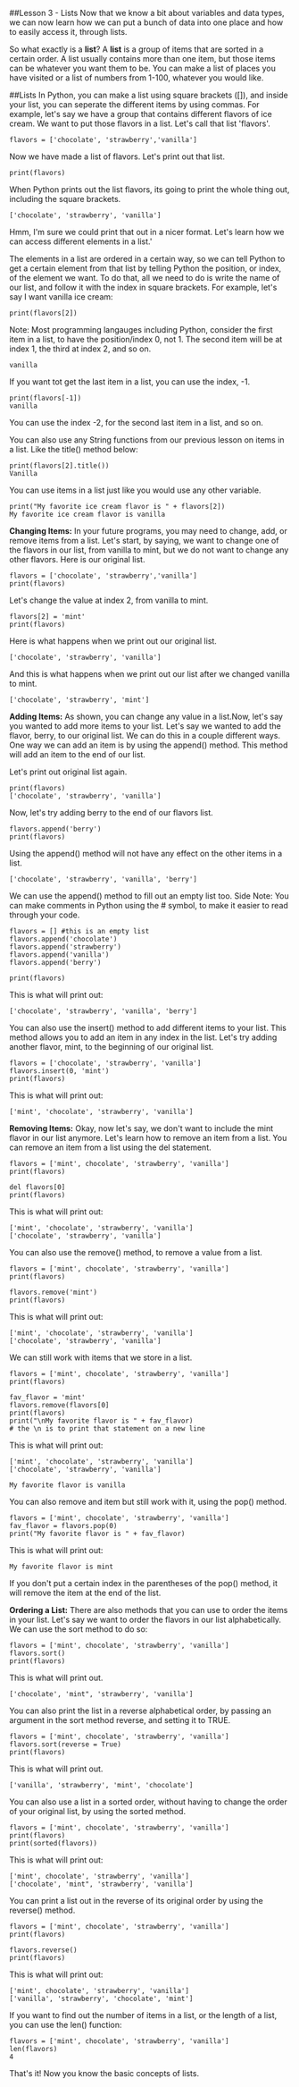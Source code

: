 ##Lesson 3 - Lists
Now that we know a bit about variables and data types, we can now learn how we can put a bunch of data into one place and how to easily access it, through lists. 

So what exactly is a **list**? A **list** is a group of items that are sorted in a certain order. A list usually contains more than one item, but those items can be whatever you want them to be. You can make a list of places you have visited or a list of numbers from 1-100, whatever you would like. 

##Lists
In Python, you can make a list using square brackets ([]), and inside your list, you can seperate the different items by using commas. For example, let's say we have a group that contains different flavors of ice cream. We want to put those flavors in a list. Let's call that list 'flavors'. 

	flavors = ['chocolate', 'strawberry','vanilla']
	
Now we have made a list of flavors. Let's print out that list.
	
	print(flavors)
	
When Python prints out the list flavors, its going to print the whole thing out, including the square brackets.

	['chocolate', 'strawberry', 'vanilla']
	
Hmm, I'm sure we could print that out in a nicer format. Let's learn how we can access different elements in a list.'

The elements in a list are ordered in a certain way, so we can tell Python to get a certain element from that list by telling Python the position, or index, of the element we want. To do that, all we need to do is write the name of our list, and follow it with the index in square brackets. For example, let's say I want vanilla ice cream:
	
	print(flavors[2])
Note: Most programming langauges including Python, consider the first item in a list, to have the position/index 0, not 1. The second item will be at index 1, the third at index 2, and so on. 

	vanilla

If you want tot get the last item in a list, you can use the index, -1. 
	
	print(flavors[-1])
	vanilla
You can use the index -2, for the second last item in a list, and so on.

You can also use any String functions from our previous lesson on items in a list. Like the title() method below:

	print(flavors[2].title())
	Vanilla
You can use items in a list just like you would use any other variable.

	print("My favorite ice cream flavor is " + flavors[2])
	My favorite ice cream flavor is vanilla

**Changing Items:** In your future programs, you may need to change, add, or remove items from a list. Let's start, by saying, we want to change one of the flavors in our list, from vanilla to mint, but we do not want to change any other flavors. Here is our original list.  	

	flavors = ['chocolate', 'strawberry','vanilla']
	print(flavors)
Let's change the value at index 2, from vanilla to mint.

	flavors[2] = 'mint'
	print(flavors)
	
Here is what happens when we print out our original list.
	
	['chocolate', 'strawberry', 'vanilla']
	
And this is what happens when we print out our list after we changed vanilla to mint.

	['chocolate', 'strawberry', 'mint']
**Adding Items:** As shown, you can change any value in a list.Now, let's say you wanted to add more items to your list. Let's say we wanted to add the flavor, berry, to our original list. We can do this in a couple different ways. 
One way we can add an item is by using the append() method. This method will add an item to the end of our list. 

Let's print out original list again.
	
	print(flavors)
	['chocolate', 'strawberry', 'vanilla']

Now, let's try adding berry to the end of our flavors list.

	flavors.append('berry')
	print(flavors)
Using the append() method will not have any effect on the other items in a list.
	
	['chocolate', 'strawberry', 'vanilla', 'berry']
We can use the append() method to fill out an empty list too.
Side Note: You can make comments in Python using the # symbol, to make it easier to read through your code.

	flavors = [] #this is an empty list
	flavors.append('chocolate')
	flavors.append('strawberry')
	flavors.append('vanilla')
	flavors.append('berry')
	
	print(flavors)
	
This is what will print out:
	
	['chocolate', 'strawberry', 'vanilla', 'berry']
	
You can also use the insert() method to add different items to your list. This method allows you to add an item in any index in the list. Let's try adding another flavor, mint, to the beginning of our original list.

	flavors = ['chocolate', 'strawberry', 'vanilla']
	flavors.insert(0, 'mint')
	print(flavors)
		
This is what will print out:

	['mint', 'chocolate', 'strawberry', 'vanilla']
	
**Removing Items:** Okay, now let's say, we don't want to include the mint flavor in our list anymore. Let's learn how to remove an item from a list. You can remove an item from a list using the del statement.

	flavors = ['mint', chocolate', 'strawberry', 'vanilla']
	print(flavors)
	
	del flavors[0]
	print(flavors)
	
This is what will print out:

	['mint', 'chocolate', 'strawberry', 'vanilla']
	['chocolate', 'strawberry', 'vanilla']
You can also use the remove() method, to remove a value from a list.

	flavors = ['mint', chocolate', 'strawberry', 'vanilla']
	print(flavors)

	flavors.remove('mint')
	print(flavors)
This is what will print out:

	['mint', 'chocolate', 'strawberry', 'vanilla']
	['chocolate', 'strawberry', 'vanilla']
We can still work with items that we store in a list. 

	flavors = ['mint', chocolate', 'strawberry', 'vanilla']
	print(flavors)
	
	fav_flavor = 'mint'
	flavors.remove(flavors[0]
	print(flavors)
	print("\nMy favorite flavor is " + fav_flavor) 
	# the \n is to print that statement on a new line
This is what will print out:

	['mint', 'chocolate', 'strawberry', 'vanilla']
	['chocolate', 'strawberry', 'vanilla']
	
	My favorite flavor is vanilla
You can also remove and item but still work with it, using the pop() method. 
	
	flavors = ['mint', chocolate', 'strawberry', 'vanilla']
	fav_flavor = flavors.pop(0)
	print("My favorite flavor is " + fav_flavor)
This is what will print out:
	
	My favorite flavor is mint
If you don't put a certain index in the parentheses of the pop() method, it will remove the item at the end of the list. 

**Ordering a List:** There are also methods that you can use to order the items in your list. Let's say we want to order the flavors in our list alphabetically. We can use the sort method to do so:

	flavors = ['mint', chocolate', 'strawberry', 'vanilla']
	flavors.sort()
	print(flavors)
This is what will print out.

	['chocolate', 'mint", 'strawberry', 'vanilla']
	
You can also print the list in a reverse alphabetical order, by passing an argument in the sort method reverse, and setting it to TRUE.
	
	flavors = ['mint', chocolate', 'strawberry', 'vanilla']
	flavors.sort(reverse = True)
	print(flavors)
	
This is what will print out.

	['vanilla', 'strawberry', 'mint', 'chocolate']
	
You can also use a list in a sorted order, without having to change the order of your original list, by using the sorted method. 

	flavors = ['mint', chocolate', 'strawberry', 'vanilla']
	print(flavors)
	print(sorted(flavors))
	
This is what will print out:

	['mint', chocolate', 'strawberry', 'vanilla']
	['chocolate', 'mint", 'strawberry', 'vanilla']
You can print a list out in the reverse of its original order by using the reverse() method. 

	flavors = ['mint', chocolate', 'strawberry', 'vanilla']
	print(flavors)

	flavors.reverse()
	print(flavors)
This is what will print out:

	['mint', chocolate', 'strawberry', 'vanilla']
	['vanilla', 'strawberry', 'chocolate', 'mint']
	
If you want to find out the number of items in a list, or the length of a list, you can use the len() function:

	flavors = ['mint', chocolate', 'strawberry', 'vanilla']
	len(flavors)
	4
That's it! Now you know the basic concepts of lists. 
	 
	

